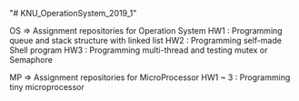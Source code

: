 "# KNU_OperationSystem_2019_1"

OS => Assignment repositories for Operation System
	HW1 : Programming queue and stack structure with linked list
	HW2 : Programming self-made Shell program
	HW3 : Programming multi-thread and testing mutex or Semaphore

MP => Assignment repositories for MicroProcessor
	HW1 ~ 3 : Programming tiny microprocessor
